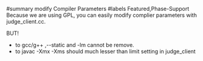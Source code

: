 #summary modify Compiler Parameters
#labels Featured,Phase-Support
Because we are using GPL, you can easily modify complier parameters with judge_client.cc.

BUT!

 * to gcc/g++ ,--static and -lm cannot be remove.
 * to javac -Xmx -Xms should much lesser than limit setting in judge_client